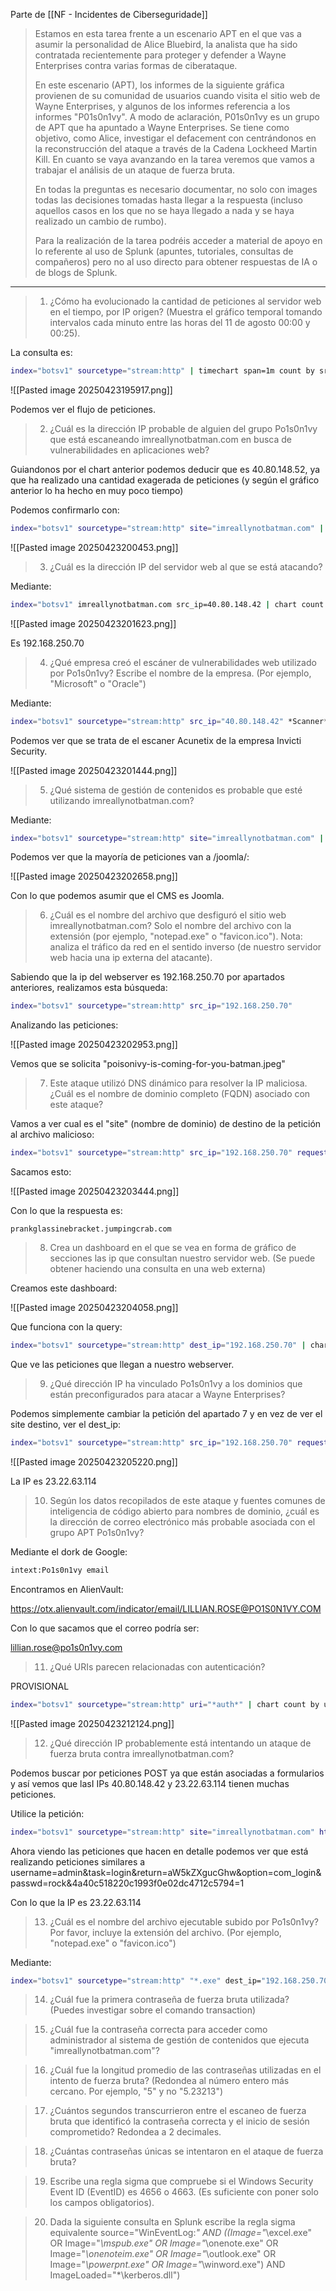 Parte de [[NF - Incidentes de Ciberseguridade]]

>Estamos en esta tarea frente a un escenario APT en el que vas a asumir la personalidad de Alice Bluebird, la analista que ha sido contratada recientemente para proteger y defender a Wayne Enterprises contra varias formas de ciberataque.
>
>En este escenario (APT), los informes de la siguiente gráfica provienen de su comunidad de usuarios cuando visita el sitio web de Wayne Enterprises, y algunos de los informes referencia a los informes "P01s0n1vy". A modo de aclaración, P01s0n1vy es un grupo de APT que ha apuntado a Wayne Enterprises. Se tiene como objetivo, como Alice, investigar el defacement con centrándonos en la reconstrucción del ataque a través de la Cadena Lockheed Martin Kill. En cuanto se vaya avanzando en la tarea veremos que vamos a trabajar el análisis de un ataque de fuerza bruta.
>
>En todas la preguntas es necesario documentar, no solo con images todas las decisiones tomadas hasta llegar a la respuesta (incluso aquellos casos en los que no se haya llegado a nada y se haya realizado un cambio de rumbo).
>
>Para la realización de la tarea podréis acceder a material de apoyo en lo referente al uso de Splunk (apuntes, tutoriales, consultas de compañeros) pero no al uso directo para obtener respuestas de IA o de blogs de Splunk.

---

>1. ¿Cómo ha evolucionado la cantidad de peticiones al servidor web en el tiempo, por IP origen? (Muestra el gráfico temporal tomando intervalos cada minuto entre las horas del 11 de agosto 00:00 y 00:25).

La consulta es: 

``` bash
index="botsv1" sourcetype="stream:http" | timechart span=1m count by src_ip
```

![[Pasted image 20250423195917.png]]

Podemos ver el flujo de peticiones.

>2. ¿Cuál es la dirección IP probable de alguien del grupo Po1s0n1vy que está escaneando imreallynotbatman.com en busca de vulnerabilidades en aplicaciones web?

Guiandonos por el chart anterior podemos deducir que es 40.80.148.52, ya que ha realizado una cantidad exagerada de peticiones (y según el gráfico anterior lo ha hecho en muy poco tiempo)

Podemos confirmarlo con:

``` bash
index="botsv1" sourcetype="stream:http" site="imreallynotbatman.com" | chart count by src_ip
```

![[Pasted image 20250423200453.png]]

>3. ¿Cuál es la dirección IP del servidor web al que se está atacando?

Mediante:

``` bash
index="botsv1" imreallynotbatman.com src_ip=40.80.148.42 | chart count by dest_ip
```

![[Pasted image 20250423201623.png]]

Es 192.168.250.70

>4. ¿Qué empresa creó el escáner de vulnerabilidades web utilizado por Po1s0n1vy? Escribe el nombre de la empresa. (Por ejemplo, "Microsoft" o "Oracle")

Mediante:

``` bash
index="botsv1" sourcetype="stream:http" src_ip="40.80.148.42" *Scanner*
```

Podemos ver que se trata de el escaner Acunetix de la empresa Invicti Security.

![[Pasted image 20250423201444.png]]

>5. ¿Qué sistema de gestión de contenidos es probable que esté utilizando imreallynotbatman.com?

Mediante:

``` bash
index="botsv1" sourcetype="stream:http" site="imreallynotbatman.com" | chart count by request | sort -count reverse
```

Podemos ver que la mayoría de peticiones van a /joomla/:

![[Pasted image 20250423202658.png]]

Con lo que podemos asumir que el CMS es Joomla.

>6. ¿Cuál es el nombre del archivo que desfiguró el sitio web imreallynotbatman.com? Solo el nombre del archivo con la extensión (por ejemplo, "notepad.exe" o "favicon.ico"). Nota: analiza el tráfico da red en el sentido inverso (de nuestro servidor web hacia una ip externa del atacante).

Sabiendo que la ip del webserver es 192.168.250.70 por apartados anteriores, realizamos esta búsqueda:

``` bash
index="botsv1" sourcetype="stream:http" src_ip="192.168.250.70"
```

Analizando las peticiones:

![[Pasted image 20250423202953.png]]

Vemos que se solicita "poisonivy-is-coming-for-you-batman.jpeg"

>7. Este ataque utilizó DNS dinámico para resolver la IP maliciosa. ¿Cuál es el nombre de dominio completo (FQDN) asociado con este ataque?

Vamos a ver cual es el "site" (nombre de dominio) de destino de la petición al archivo malicioso:

``` bash
index="botsv1" sourcetype="stream:http" src_ip="192.168.250.70" request="GET /poisonivy-is-coming-for-you-batman.jpeg HTTP/1.0" | chart count by site
```

Sacamos esto:

![[Pasted image 20250423203444.png]]

Con lo que la respuesta es:

```
prankglassinebracket.jumpingcrab.com
```

>8. Crea un dashboard en el que se vea en forma de gráfico de secciones las ip que consultan nuestro servidor web. (Se puede obtener haciendo una consulta en una web externa)

Creamos este dashboard:

![[Pasted image 20250423204058.png]]

Que funciona con la query:

``` bash
index="botsv1" sourcetype="stream:http" dest_ip="192.168.250.70" | chart count by src_ip
```

Que ve las peticiones que llegan a nuestro webserver.

>9. ¿Qué dirección IP ha vinculado Po1s0n1vy a los dominios que están preconfigurados para atacar a Wayne Enterprises?

Podemos simplemente cambiar la petición del apartado 7 y en vez de ver el site destino, ver el dest_ip:

``` bash
index="botsv1" sourcetype="stream:http" src_ip="192.168.250.70" request="GET /poisonivy-is-coming-for-you-batman.jpeg HTTP/1.0" | chart count by dest_ip
```

![[Pasted image 20250423205220.png]]

La IP es 23.22.63.114

>10. Según los datos recopilados de este ataque y fuentes comunes de inteligencia de código abierto para nombres de dominio, ¿cuál es la dirección de correo electrónico más probable asociada con el grupo APT Po1s0n1vy?

Mediante el dork de Google:

``` bash
intext:Po1s0n1vy email
```

Encontramos en AlienVault:

https://otx.alienvault.com/indicator/email/LILLIAN.ROSE@PO1S0N1VY.COM

Con lo que sacamos que el correo podría ser:

lillian.rose@po1s0n1vy.com


>11. ¿Qué URIs parecen relacionadas con autenticación?

PROVISIONAL

``` bash
index="botsv1" sourcetype="stream:http" uri="*auth*" | chart count by uri
```

![[Pasted image 20250423212124.png]]

>12. ¿Qué dirección IP probablemente está intentando un ataque de fuerza bruta contra imreallynotbatman.com?

Podemos buscar por peticiones POST ya que están asociadas a formularios y así vemos que lasI IPs 40.80.148.42 y 23.22.63.114 tienen muchas peticiones.

Utilice la petición:

``` bash
index="botsv1" sourcetype="stream:http" site="imreallynotbatman.com" http_method="POST" | chart count by src_ip
```


Ahora viendo las peticiones que hacen en detalle podemos ver que   está realizando peticiones similares a username=admin&task=login&return=aW5kZXgucGhw&option=com_login&passwd=rock&4a40c518220c1993f0e02dc4712c5794=1

Con lo que la IP es 23.22.63.114

>13. ¿Cuál es el nombre del archivo ejecutable subido por Po1s0n1vy? Por favor, incluye la extensión del archivo. (Por ejemplo, "notepad.exe" o "favicon.ico")

Mediante:

``` bash
index="botsv1" sourcetype="stream:http" "*.exe" dest_ip="192.168.250.70" src_ip="40.80.148.42" | chart count by uri
```



>14. ¿Cuál fue la primera contraseña de fuerza bruta utilizada? (Puedes investigar sobre el comando transaction)



>15. ¿Cuál fue la contraseña correcta para acceder como administrador al sistema de gestión de contenidos que ejecuta "imreallynotbatman.com"?



>16. ¿Cuál fue la longitud promedio de las contraseñas utilizadas en el intento de fuerza bruta? (Redondea al número entero más cercano. Por ejemplo, "5" y no "5.23213")



>17. ¿Cuántos segundos transcurrieron entre el escaneo de fuerza bruta que identificó la contraseña correcta y el inicio de sesión comprometido? Redondea a 2 decimales.



>18. ¿Cuántas contraseñas únicas se intentaron en el ataque de fuerza bruta?



>19. Escribe una regla sigma que compruebe si el Windows Security Event ID (EventID) es 4656 o 4663. (Es suficiente con poner solo los campos obligatorios).



>20. Dada la siguiente consulta en Splunk escribe la regla sigma equivalente source="WinEventLog:*" AND ((Image="*\\excel.exe" OR Image="*\\mspub.exe" OR Image="*\\onenote.exe" OR Image="*\\onenoteim.exe" OR Image="*\\outlook.exe" OR Image="*\\powerpnt.exe" OR Image="*\\winword.exe") AND ImageLoaded="*\\kerberos.dll")


